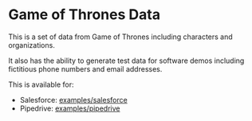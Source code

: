 # Game of Thrones Data

This is a set of data from Game of Thrones including characters and organizations.

It also has the ability to generate test data for software demos including fictitious phone numbers and email addresses.

This is available for:

* Salesforce: [examples/salesforce](examples/salesforce)
* Pipedrive: [examples/pipedrive](examples/pipedrive)
